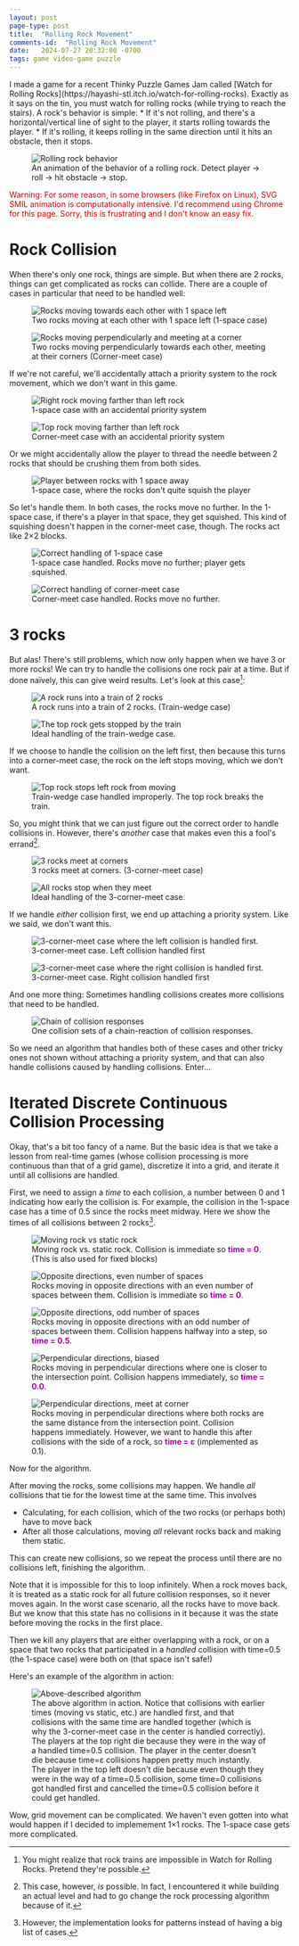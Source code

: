 ```yaml
---
layout: post
page-type: post
title:  "Rolling Rock Movement"
comments-id:  "Rolling Rock Movement"
date:   2024-07-27 20:32:00 -0700
tags: game video-game puzzle
---
```

<specific-style>
    <style type="text/css">
        emph {
            font-weight: bold;
            color: #a0a;
        }
    </style>
</specific-style>
I made a game for a recent Thinky Puzzle Games Jam called [Watch for Rolling Rocks](https://hayashi-stl.itch.io/watch-for-rolling-rocks). Exactly as it says on the tin, you must watch for rolling rocks (while trying to reach the stairs). A rock's behavior is simple:
* If it's not rolling, and there's a horizontal/vertical line of sight to the player, it starts rolling towards the player.
* If it's rolling, it keeps rolling in the same direction until it hits an obstacle, then it stops.

<div class="figrow">
    <figure>
        <img class="center-img" src="{{ '/assets/posts/rolling-rock-movement/rock_rock-behavior.svg' | relative_url}}"
            alt="Rolling rock behavior"/>
        <figcaption>An animation of the behavior of a rolling rock. Detect player → roll → hit obstacle → stop.</figcaption>
    </figure>
</div>

<p style="color: #c00;">Warning: For some reason, in some browsers (like Firefox on Linux), SVG SMIL animation is computationally intensive. I'd recommend using Chrome for this page. Sorry, this is frustrating and I don't know an easy fix.</p>

# Rock Collision

When there's only one rock, things are simple. But when there are 2 rocks, things can get complicated as rocks can collide. There are a couple of cases in particular that need to be handled well:

<div class="figrow">
    <figure>
        <img class="center-img" src="{{ '/assets/posts/rolling-rock-movement/rock_1-space.svg' | relative_url}}"
            alt="Rocks moving towards each other with 1 space left"/>
        <figcaption>Two rocks moving at each other with 1 space left (1-space case)</figcaption>
    </figure>
    <figure>
        <img class="center-img" src="{{ '/assets/posts/rolling-rock-movement/rock_corner-meet.svg' | relative_url}}"
            alt="Rocks moving perpendicularly and meeting at a corner"/>
        <figcaption>Two rocks moving perpendicularly towards each other, meeting at their corners (Corner-meet case)</figcaption>
    </figure>
</div>

If we're not careful, we'll accidentally attach a priority system to the rock movement, which we don't want in this game.

<div class="figrow">
    <figure>
        <img class="center-img" src="{{ '/assets/posts/rolling-rock-movement/rock_1-space-priority.svg' | relative_url}}"
            alt="Right rock moving farther than left rock"/>
        <figcaption>1-space case with an accidental priority system</figcaption>
    </figure>
    <figure>
        <img class="center-img" src="{{ '/assets/posts/rolling-rock-movement/rock_corner-meet-priority.svg' | relative_url}}"
            alt="Top rock moving farther than left rock"/>
        <figcaption>Corner-meet case with an accidental priority system</figcaption>
    </figure>
</div>

Or we might accidentally allow the player to thread the needle between 2 rocks that should be crushing them from both sides.
<div class="figrow">
    <figure>
        <img class="center-img" src="{{ '/assets/posts/rolling-rock-movement/rock_1-space-no-squish.svg' | relative_url}}"
            alt="Player between rocks with 1 space away"/>
        <figcaption>1-space case, where the rocks don't quite squish the player</figcaption>
    </figure>
</div>

So let's handle them. In both cases, the rocks move no further. In the 1-space case, if there's a player in that space, they get squished. This kind of squishing doesn't happen in the corner-meet case, though. The rocks act like 2×2 blocks.
<div class="figrow">
    <figure>
        <img class="center-img" src="{{ '/assets/posts/rolling-rock-movement/rock_1-space-handled.svg' | relative_url}}"
            alt="Correct handling of 1-space case"/>
        <figcaption>1-space case handled. Rocks move no further; player gets squished.</figcaption>
    </figure>
    <figure>
        <img class="center-img" src="{{ '/assets/posts/rolling-rock-movement/rock_corner-meet-handled.svg' | relative_url}}"
            alt="Correct handling of corner-meet case"/>
        <figcaption>Corner-meet case handled. Rocks move no further.</figcaption>
    </figure>
</div>

# 3 rocks

But alas! There's still problems, which now only happen when we have 3 or more rocks! We can try to handle the collisions one rock pair at a time. But if done naïvely, this can give weird results. Let's look at this case[^train]:
<div class="figrow">
    <figure>
        <img class="center-img" src="{{ '/assets/posts/rolling-rock-movement/rock_train-wedge.svg' | relative_url}}"
            alt="A rock runs into a train of 2 rocks"/>
        <figcaption>A rock runs into a train of 2 rocks. (Train-wedge case)</figcaption>
    </figure>
    <figure>
        <img class="center-img" src="{{ '/assets/posts/rolling-rock-movement/rock_train-wedge-ideal.svg' | relative_url}}"
            alt="The top rock gets stopped by the train"/>
        <figcaption>Ideal handling of the train-wedge case.</figcaption>
    </figure>
</div>

If we choose to handle the collision on the left first, then because this turns into a corner-meet case, the rock on the left stops moving, which we don't want.
<div class="figrow">
    <figure>
        <img class="center-img" src="{{ '/assets/posts/rolling-rock-movement/rock_train-wedge-break.svg' | relative_url}}"
            alt="Top rock stops left rock from moving"/>
        <figcaption>Train-wedge case handled improperly. The top rock breaks the train.</figcaption>
    </figure>
</div>

So, you might think that we can just figure out the correct order to handle collisions in. However, there's *another* case that makes even this a fool's errand[^3].
<div class="figrow">
    <figure>
        <img class="center-img" src="{{ '/assets/posts/rolling-rock-movement/rock_3-corner-meet.svg' | relative_url}}"
            alt="3 rocks meet at corners"/>
        <figcaption>3 rocks meet at corners. (3-corner-meet case)</figcaption>
    </figure>
    <figure>
        <img class="center-img" src="{{ '/assets/posts/rolling-rock-movement/rock_3-corner-meet-ideal.svg' | relative_url}}"
            alt="All rocks stop when they meet"/>
        <figcaption>Ideal handling of the 3-corner-meet case.</figcaption>
    </figure>
</div>

If we handle *either* collision first, we end up attaching a priority system. Like we said, we don't want this.
<div class="figrow">
    <figure>
        <img class="center-img" src="{{ '/assets/posts/rolling-rock-movement/rock_3-corner-meet-left.svg' | relative_url}}"
            alt="3-corner-meet case where the left collision is handled first."/>
        <figcaption>3-corner-meet case. Left collision handled first</figcaption>
    </figure>
    <figure>
        <img class="center-img" src="{{ '/assets/posts/rolling-rock-movement/rock_3-corner-meet-right.svg' | relative_url}}"
            alt="3-corner-meet case where the right collision is handled first."/>
        <figcaption>3-corner-meet case. Right collision handled first</figcaption>
    </figure>
</div>

And one more thing: Sometimes handling collisions creates more collisions that need to be handled.
<div class="figrow">
    <figure>
        <img class="center-img" src="{{ '/assets/posts/rolling-rock-movement/rock_caterpillar.svg' | relative_url}}"
            alt="Chain of collision responses"/>
        <figcaption>One collision sets of a chain-reaction of collision responses.</figcaption>
    </figure>
</div>

So we need an algorithm that handles both of these cases and other tricky ones not shown without attaching a priority system, and that can also handle collisions caused by handling collisions. Enter...

# Iterated Discrete Continuous Collision Processing

Okay, that's a bit too fancy of a name. But the basic idea is that we take a lesson from real-time games (whose collision processing is more continuous than that of a grid game), discretize it into a grid, and iterate it until all collisions are handled.

First, we need to assign a *time* to each collision, a number between 0 and 1 indicating how early the collision is. For example, the collision in the 1-space case has a time of 0.5 since the rocks meet midway. Here we show the times of all collisions between 2 rocks[^pattern].

<div class="figrow">
    <figure>
        <img class="center-img" src="{{ '/assets/posts/rolling-rock-movement/rock_moving-static.svg' | relative_url}}"
            alt="Moving rock vs static rock"/>
        <figcaption>Moving rock vs. static rock. Collision is immediate so <emph>time = 0</emph>. (This is also used for fixed blocks)</figcaption>
    </figure>
    <figure>
        <img class="center-img" src="{{ '/assets/posts/rolling-rock-movement/rock_opposite-even.svg' | relative_url}}"
            alt="Opposite directions, even number of spaces"/>
        <figcaption>Rocks moving in opposite directions with an even number of spaces between them. Collision is immediate so <emph>time = 0</emph>.</figcaption>
    </figure>
    <figure>
        <img class="center-img" src="{{ '/assets/posts/rolling-rock-movement/rock_opposite-odd.svg' | relative_url}}"
            alt="Opposite directions, odd number of spaces"/>
        <figcaption>Rocks moving in opposite directions with an odd number of spaces between them. Collision happens halfway into a step, so <emph>time = 0.5</emph>.</figcaption>
    </figure>
</div>
<div class="figrow">
    <figure>
        <img class="center-img" src="{{ '/assets/posts/rolling-rock-movement/rock_perp-biased.svg' | relative_url}}"
            alt="Perpendicular directions, biased"/>
        <figcaption>Rocks moving in perpendicular directions where one is closer to the intersection point. Collision happens immediately, so <emph>time = 0.0</emph>.</figcaption>
    </figure>
    <figure>
        <img class="center-img" src="{{ '/assets/posts/rolling-rock-movement/rock_perp-corner.svg' | relative_url}}"
            alt="Perpendicular directions, meet at corner"/>
        <figcaption>Rocks moving in perpendicular directions where both rocks are the same distance from the intersection point. Collision happens immediately. However, we want to handle this after collisions with the side of a rock, so <emph>time = ε</emph> (implemented as 0.1).</figcaption>
    </figure>
</div>

Now for the algorithm.

After moving the rocks, some collisions may happen. We handle *all* collisions that tie for the lowest time at the same time. This involves
* Calculating, for each collision, which of the two rocks (or perhaps both) have to move back
* After all those calculations, moving *all* relevant rocks back and making them static.

This can create new collisions, so we repeat the process until there are no collisions left, finishing the algorithm.

Note that it is impossible for this to loop infinitely. When a rock moves back, it is treated as a static rock for all future collision responses, so it never moves again. In the worst case scenario, all the rocks have to move back. But we know that this state has no collisions in it because it was the state before moving the rocks in the first place.

Then we kill any players that are either overlapping with a rock, or on a space that two rocks that participated in a *handled* collision with time=0.5 (the 1-space case) were both on (that space isn't safe!)

Here's an example of the algorithm in action:
<div class="figrow">
    <figure>
        <img class="center-img" src="{{ '/assets/posts/rolling-rock-movement/rock_all-together.svg' | relative_url}}"
            alt="Above-described algorithm"/>
        <figcaption>The above algorithm in action. Notice that collisions with earlier times (moving vs static, etc.) are handled first, and that collisions with the same time are handled together (which is why the 3-corner-meet case in the center is handled correctly). The players at the top right die because they were in the way of a handled time=0.5 collision. The player in the center doesn't die because time=ε collisions happen pretty much instantly. The player in the top left doesn't die because even though they were in the way of a time=0.5 collision, some time=0 collisions got handled first and cancelled the time=0.5 collision before it could get handled.</figcaption>
    </figure>
</div>

Wow, grid movement can be complicated. We haven't even gotten into what would happen if I decided to implemement 1×1 rocks. The 1-space case gets more complicated.

[^train]: You might realize that rock trains are impossible in Watch for Rolling Rocks. Pretend they're possible.
[^3]: This case, however, *is* possible. In fact, I encountered it while building an actual level and had to go change the rock processing algorithm because of it.
[^pattern]: However, the implementation looks for patterns instead of having a big list of cases.

<!--script type="module" src="{{ '/assets/svg-hide-hidden.js' | relative_url }}"></script-->